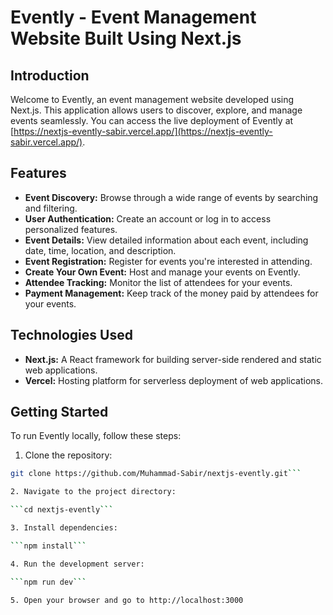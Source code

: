 # Evently - Event Management Website Built Using Next.js

## Introduction

Welcome to Evently, an event management website developed using Next.js. This application allows users to discover, explore, and manage events seamlessly. You can access the live deployment of Evently at [https://nextjs-evently-sabir.vercel.app/](https://nextjs-evently-sabir.vercel.app/).

## Features

- **Event Discovery:** Browse through a wide range of events by searching and filtering.
- **User Authentication:** Create an account or log in to access personalized features.
- **Event Details:** View detailed information about each event, including date, time, location, and description.
- **Event Registration:** Register for events you're interested in attending.
- **Create Your Own Event:** Host and manage your events on Evently.
- **Attendee Tracking:** Monitor the list of attendees for your events.
- **Payment Management:** Keep track of the money paid by attendees for your events.

## Technologies Used

- **Next.js:** A React framework for building server-side rendered and static web applications.
- **Vercel:** Hosting platform for serverless deployment of web applications.

## Getting Started

To run Evently locally, follow these steps:

1. Clone the repository:

```bash
git clone https://github.com/Muhammad-Sabir/nextjs-evently.git```

2. Navigate to the project directory:

```cd nextjs-evently```

3. Install dependencies:

```npm install```

4. Run the development server:

```npm run dev```

5. Open your browser and go to http://localhost:3000
